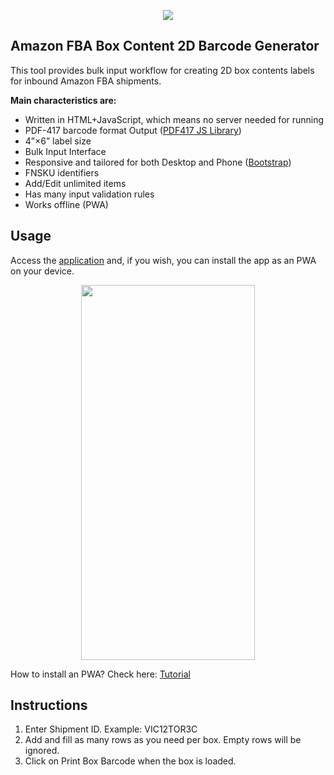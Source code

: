 <p align="center"><img src="https://i.ibb.co/7Y5JKhD/Untitled-1.png"></p>

## Amazon FBA Box Content 2D Barcode Generator

This tool provides bulk input workflow for creating 2D box contents labels for inbound Amazon FBA shipments.

**Main characteristics are:**

- Written in HTML+JavaScript, which means no server needed for running
- PDF-417 barcode format Output ([PDF417 JS Library](https://github.com/pkoretic/pdf417-generator))
- 4”×6” label size
- Bulk Input Interface
- Responsive and tailored for both Desktop and Phone ([Bootstrap](https://github.com/twbs/bootstrap))
- FNSKU identifiers
- Add/Edit unlimited items
- Has many input validation rules
- Works offline (PWA)

## Usage

Access the [application](https://coltisor.github.io/amazon-label-generator/) and, if you wish, you can install the app as an PWA on your device.

<p align="center"><img src="https://i.ibb.co/d2H4ZCk/IMG-0987.png" width="278" height="600"></p>

How to install an PWA? Check here: [Tutorial](https://medium.com/progressivewebapps/how-to-install-a-pwa-to-your-device-68a8d37fadc1)

## Instructions

1. Enter Shipment ID. Example: VIC12TOR3C
2. Add and fill as many rows as you need per box. Empty rows will be ignored.
3. Click on Print Box Barcode when the box is loaded.
